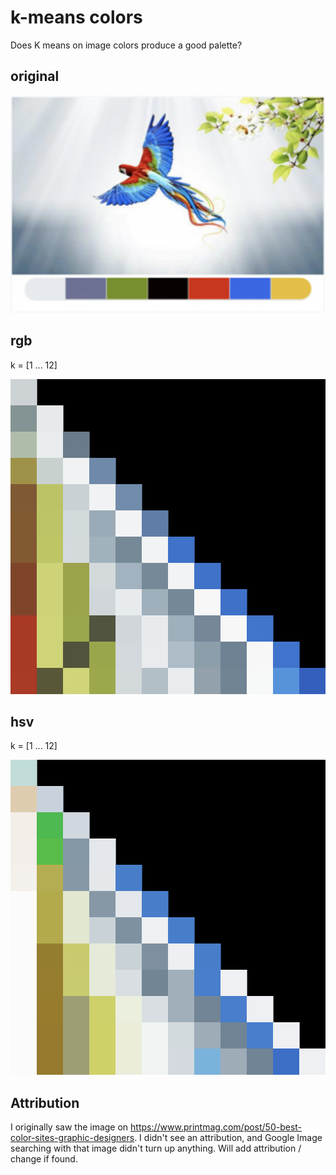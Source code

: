 # k-means colors

Does K means on image colors produce a good palette?

## original

![](inspiration.jpg)

## rgb

k = [1 ... 12]

![](example.rgb.palette-1-12.png)

## hsv

k = [1 ... 12]

![](example.hsv.palette-1-12.png)

## Attribution

I originally saw the image on https://www.printmag.com/post/50-best-color-sites-graphic-designers. I didn't see an attribution, and Google Image searching with that image didn't turn up anything. Will add attribution / change if found.
